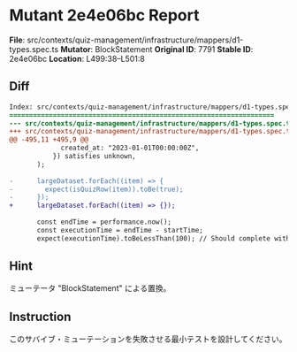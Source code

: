 # Mutant 2e4e06bc Report

**File**: src/contexts/quiz-management/infrastructure/mappers/d1-types.spec.ts
**Mutator**: BlockStatement
**Original ID**: 7791
**Stable ID**: 2e4e06bc
**Location**: L499:38–L501:8

## Diff

```diff
Index: src/contexts/quiz-management/infrastructure/mappers/d1-types.spec.ts
===================================================================
--- src/contexts/quiz-management/infrastructure/mappers/d1-types.spec.ts	original
+++ src/contexts/quiz-management/infrastructure/mappers/d1-types.spec.ts	mutated #7791
@@ -495,11 +495,9 @@
             created_at: "2023-01-01T00:00:00Z",
           }) satisfies unknown,
       );
 
-      largeDataset.forEach((item) => {
-        expect(isQuizRow(item)).toBe(true);
-      });
+      largeDataset.forEach((item) => {});
 
       const endTime = performance.now();
       const executionTime = endTime - startTime;
       expect(executionTime).toBeLessThan(100); // Should complete within 100ms
```

## Hint

ミューテータ "BlockStatement" による置換。

## Instruction

このサバイブ・ミューテーションを失敗させる最小テストを設計してください。
